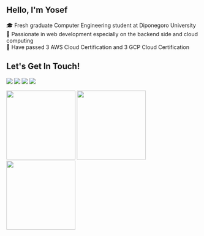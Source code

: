 ## Hello, I'm Yosef
🎓 Fresh graduate Computer Engineering student at Diponegoro University<br>
💪 Passionate in web development especially on the backend side and cloud computing<br>
📜 Have passed 3 AWS Cloud Certification and 3 GCP Cloud Certification<br>

## Let's Get In Touch!
[<img src="https://img.shields.io/badge/LinkedIn-0077B5?style=for-the-badge&logo=linkedin&logoColor=white" />](https://link.yosefsa.xyz/linkedin)
<a href="mailto:contact@yosefsa.xyz"><img src="https://img.shields.io/badge/Gmail-D14836?style=for-the-badge&logo=gmail&logoColor=white" /></a>
<a href="https://www.yosefsa.xyz"><img src="https://img.shields.io/badge/website-000000?style=for-the-badge&logo=About.me&logoColor=white" /></a>
<a href="https://link.yosefsa.xyz/telegram"><img src="https://img.shields.io/badge/Telegram-2CA5E0?style=for-the-badge&logo=telegram&logoColor=white" /></a>

<p>
  <img height="180em" src="https://github-readme-stats.vercel.app/api?username=yosefsatrioaji&show_icons=true&theme=dark">
  <img height="180em" src="https://github-readme-stats.vercel.app/api/top-langs/?username=yosefsatrioaji&layout=compact&theme=dark">
  <img height="180em" src="https://github-readme-stats.vercel.app/api/wakatime?username=@yosefsatrioaji&theme=dark">
</p>
